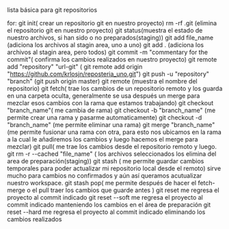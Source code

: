 lista básica para git repositorios

for:
  git init( crear un repositorio  git en nuestro proyecto)
  rm -rf .git (elimina el repositorio git en nuestro proyecto)
  git status(muestra el estado de nuestro archivos, si han sido o no preparados(staging))
  git add file_name (adiciona los archivos al stagin area, uno a uno) 
  git add . (adiciona los archivos al stagin area, pero todos)
  git commit -m "commentary for the commit"( confirma los cambios realizados en nuestro proyecto)
  git remote add "repository" "url-git" ( git remote add origin "https://github.com/krlosjn/reposteria_uno.git")
  git push -u "repository" "branch" (git push origin master)
  git remote (muestra el nombre del repositorio)
  git fetch( trae los cambios de un repositorio remoto y los guarda en una carpeta oculta, generalmente se usa después un merge para mezclar esos cambios con la rama 
  que estamos trabajando)
  git checkout "branch_name"( me cambia de rama)
  git checkout -b "branch_name" (me permite crear una rama y pasarme automaticamente)
  git checkout -d "branch_name" (me permite eliminar una rama)
  git merge "branch_name" (me permite fusionar una rama con otra, para esto nos ubicamos en la rama a la cual le añadiremos los cambios y luego 
  hacemos el merge para mezclar)
  git pull( me trae los cambios desde el repositorio remoto y luego.
  git rm -r --cached "file_name" ( los archivos seleccionados los elimina del area de preparación(staging))
  git stash ( me permite guardar cambios temporales para poder actualizar mi repositorio local desde el remoto) sirve mucho para cambios no confirmados
  y aún así queramos acutualizar nuestro workspace. 
  git stash pop( me permite después de hacer el fetch-merge o el pull traer los cambios que guarde antes )
  git reset me regresa el proyecto al commit indicado
  git reset --soft me regresa el proyecto al commit indicado manteniendo los cambios en el área de preparación 
  git reset --hard me regresa el proyecto al commit indicado eliminando los cambios realizados
